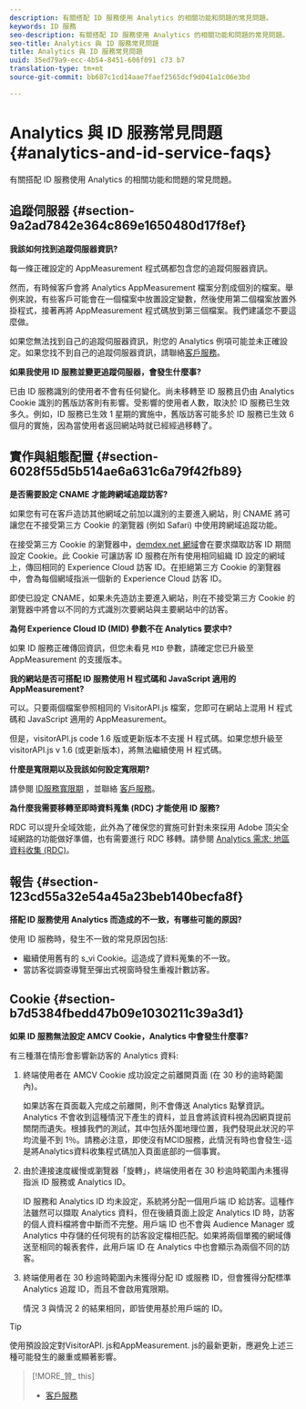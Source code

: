 ```yaml
---
description: 有關搭配 ID 服務使用 Analytics 的相關功能和問題的常見問題。
keywords: ID 服務
seo-description: 有關搭配 ID 服務使用 Analytics 的相關功能和問題的常見問題。
seo-title: Analytics 與 ID 服務常見問題
title: Analytics 與 ID 服務常見問題
uuid: 35ed79a9-ecc-4b54-8451-606f091 c73 b7
translation-type: tm+mt
source-git-commit: bb687c1cd14aae7faef2565dcf9d041a1c06e3bd

---
```



# Analytics 與 ID 服務常見問題{#analytics-and-id-service-faqs}

有關搭配 ID 服務使用 Analytics 的相關功能和問題的常見問題。

## 追蹤伺服器 {#section-9a2ad7842e364c869e1650480d17f8ef}

**我該如何找到追蹤伺服器資訊?**

每一條正確設定的 AppMeasurement 程式碼都包含您的追蹤伺服器資訊。

然而，有時候客戶會將 Analytics AppMeasurement 檔案分割成個別的檔案。舉例來說，有些客戶可能會在一個檔案中放置設定變數，然後使用第二個檔案放置外掛程式，接著再將 AppMeasurement 程式碼放到第三個檔案。我們建議您不要這麼做。

如果您無法找到自己的追蹤伺服器資訊，則您的 Analytics 例項可能並未正確設定。如果您找不到自己的追蹤伺服器資訊，請聯絡[客戶服務](https://helpx.adobe.com/marketing-cloud/contact-support.html)。

**如果我使用 ID 服務並變更追蹤伺服器，會發生什麼事?**

已由 ID 服務識別的使用者不會有任何變化。尚未移轉至 ID 服務且仍由 Analytics Cookie 識別的舊版訪客則有影響。受影響的使用者人數，取決於 ID 服務已生效多久。例如，ID 服務已生效 1 星期的實施中，舊版訪客可能多於 ID 服務已生效 6 個月的實施，因為當使用者返回網站時就已經經過移轉了。

## 實作與組態配置 {#section-6028f55d5b514ae6a631c6a79f42fb89}

**是否需要設定 CNAME 才能跨網域追蹤訪客?**

如果您有可在客戶造訪其他網域之前加以識別的主要進入網站，則 CNAME 將可讓您在不接受第三方 Cookie 的瀏覽器 (例如 Safari) 中使用跨網域追蹤功能。

在接受第三方 Cookie 的瀏覽器中，[demdex.net 網域](https://marketing.adobe.com/resources/help/en_US/aam/demdex-calls.html)會在要求擷取訪客 ID 期間設定 Cookie。此 Cookie 可讓訪客 ID 服務在所有使用相同組織 ID 設定的網域上，傳回相同的 Experience Cloud 訪客 ID。在拒絕第三方 Cookie 的瀏覽器中，會為每個網域指派一個新的 Experience Cloud 訪客 ID。

即使已設定 CNAME，如果未先造訪主要進入網站，則在不接受第三方 Cookie 的瀏覽器中將會以不同的方式識別次要網站與主要網站中的訪客。

**為何 Experience Cloud ID (MID) 參數不在 Analytics 要求中?**

如果 ID 服務正確傳回資訊，但您未看見 `MID` 參數，請確定您已升級至 AppMeasurement 的支援版本。

**我的網站是否可搭配 ID 服務使用 H 程式碼和 JavaScript 適用的 AppMeasurement?**

可以。只要兩個檔案參照相同的 VisitorAPI.js 檔案，您即可在網站上混用 H 程式碼和 JavaScript 適用的 AppMeasurement。

但是，visitorAPI.js code 1.6 版或更新版本不支援 H 程式碼。如果您想升級至 visitorAPI.js v 1.6 (或更新版本)，將無法繼續使用 H 程式碼。

**什麼是寬限期以及我該如何設定寬限期?**

請參閱 [ID服務寬限期](../mcvid-reference/mcvid-analytics-reference/mcvid-grace-period.md) ，並聯絡 [客戶服務](https://helpx.adobe.com/marketing-cloud/contact-support.html)。

**為什麼我需要移轉至即時資料蒐集 (RDC) 才能使用 ID 服務?**

RDC 可以提升全域效能，此外為了確保您的實施可針對未來採用 Adobe 頂尖全域網路的功能做好準備，也有需要進行 RDC 移轉。請參閱 [Analytics 需求: 地區資料收集 (RDC)](../mcvid-reference/mcvid-requirements.md#section-7d04bb013bc84a25bae3b148bc0ca25f)。

## 報告 {#section-123cd55a32e54a45a23beb140becfa8f}

**搭配 ID 服務使用 Analytics 而造成的不一致，有哪些可能的原因?**

使用 ID 服務時，發生不一致的常見原因包括:

* 繼續使用舊有的 s_vi Cookie。這造成了資料蒐集的不一致。
* 當訪客從調查導覽至彈出式視窗時發生重複計數訪客。

## Cookie {#section-b7d5384fbedd47b09e1030211c39a3d1}

**如果 ID 服務無法設定 AMCV Cookie，Analytics 中會發生什麼事?**

有三種潛在情形會影響新訪客的 Analytics 資料:

1. 終端使用者在 AMCV Cookie 成功設定之前離開頁面 (在 30 秒的逾時範圍內)。

   如果訪客在頁面載入完成之前離開，則不會傳送 Analytics 點擊資訊。Analytics 不會收到這種情況下產生的資料，並且會將該資料視為因網頁提前關閉而遺失。根據我們的測試，其中包括外圍地理位置，我們發現此狀況的平均流量不到 1％。請務必注意，即使沒有MCID服務，此情況有時也會發生-這是將Analytics資料收集程式碼加入頁面底部的一個事實。

1. 由於連接速度緩慢或瀏覽器「旋轉」，終端使用者在 30 秒逾時範圍內未獲得指派 ID 服務或 Analytics ID。

   ID 服務和 Analytics ID 均未設定，系統將分配一個用戶端 ID 給訪客。這種作法雖然可以擷取 Analytics 資料，但在後續頁面上設定 Analytics ID 時，訪客的個人資料檔將會中斷而不完整。用戶端 ID 也不會與 Audience Manager 或 Analytics 中存儲的任何現有的訪客設定檔相匹配。如果將兩個單獨的網域傳送至相同的報表套件，此用戶端 ID 在 Analytics 中也會顯示為兩個不同的訪客。

1. 終端使用者在 30 秒逾時範圍內未獲得分配 ID 或服務 ID，但會獲得分配標準 Analytics 追蹤 ID，而且不會啟用寬限期。

   情況 3 與情況 2 的結果相同，即皆使用基於用戶端的 ID。

>[!TIP]
>
>使用預設設定對VisitorAPI. js和AppMeasurement. js的最新更新，應避免上述三種可能發生的嚴重或顯著影響。

>[!MORE_贊_ this]
>
>* [客戶服務](https://helpx.adobe.com/marketing-cloud/contact-support.html)

